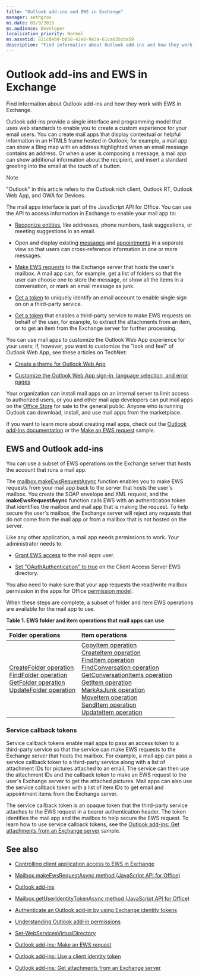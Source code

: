 ```yaml
---
title: "Outlook add-ins and EWS in Exchange"
manager: sethgros
ms.date: 03/9/2015
ms.audience: Developer
localization_priority: Normal
ms.assetid: 821c8eb9-bb58-42e8-9a3a-61ca635cba59
description: "Find information about Outlook add-ins and how they work with EWS in Exchange."
---
```


# Outlook add-ins and EWS in Exchange

Find information about Outlook add-ins and how they work with EWS in Exchange.

Outlook add-ins provide a single interface and programming model that uses web standards to enable you to create a custom experience for your email users. You can create mail apps that display contextual or helpful information in an HTML5 frame hosted in Outlook; for example, a mail app can show a Bing map with an address highlighted when an email message contains an address. Or when a user is composing a message, a mail app can show additional information about the recipient, and insert a standard greeting into the email at the touch of a button.

> [!NOTE]
> "Outlook" in this article refers to the Outlook rich client, Outlook RT, Outlook Web App, and OWA for Devices.

The mail apps interface is part of the JavaScript API for Office. You can use the API to access information in Exchange to enable your mail app to:

- [Recognize entities](http://msdn.microsoft.com/library/a6b0904b-afe9-4882-9136-3d8cfd57fcf8%28Office.15%29.aspx), like addresses, phone numbers, task suggestions, or meeting suggestions in an email.

- Open and display existing [messages](http://msdn.microsoft.com/library/d0bca550-70c3-457c-85f8-e19b39e3b892%28Office.15%29.aspx) and [appointments](http://msdn.microsoft.com/library/6cfbc29d-8581-474e-9a8b-510471e4bf8b%28Office.15%29.aspx) in a separate view so that users can cross-reference information in one or more messages.

- [Make EWS requests](http://msdn.microsoft.com/library/2ec380e0-4a67-4146-92a6-6a39f65dc6f2%28Office.15%29.aspx) to the Exchange server that hosts the user's mailbox. A mail app can, for example, get a list of folders so that the user can choose one to store the message, or show all the items in a conversation, or mark an email message as junk.

- [Get a token](http://msdn.microsoft.com/library/c658518b-6867-41a0-99cf-810303e4c539%28Office.15%29.aspx) to uniquely identify an email account to enable single sign on on a third-party service.

- [Get a token](http://msdn.microsoft.com/library/c658518b-6867-41a0-99cf-810303e4c539%28Office.15%29.aspx) that enables a third-party service to make EWS requests on behalf of the user, for example, to extract the attachments from an item, or to get an item from the Exchange server for further processing.

You can use mail apps to customize the Outlook Web App experience for your users; if, however, you want to customize the "look and feel" of Outlook Web App, see these articles on TechNet:

- [Create a theme for Outlook Web App](http://technet.microsoft.com/en-us/library/bb201700%28v=exchg.150%29.aspx)

- [Customize the Outlook Web App sign-in, language selection, and error pages](http://technet.microsoft.com/en-us/library/ee633483%28v=exchg.150%29.aspx)

Your organization can install mail apps on an internal server to limit access to authorized users, or you and other mail app developers can put mail apps on the [Office Store](http://office.microsoft.com/store/) for sale to the general public. Anyone who is running Outlook can download, install, and use mail apps from the marketplace.

If you want to learn more about creating mail apps, check out the [Outlook add-ins documentation](/outlook/add-ins) or the [Make an EWS request](http://code.msdn.microsoft.com/exchange/Mail-apps-for-Outlook-Make-770b2528) sample.

## EWS and Outlook add-ins

You can use a subset of EWS operations on the Exchange server that hosts the account that runs a mail app.

The [mailbox.makeEwsRequestAsync](http://msdn.microsoft.com/library/2ec380e0-4a67-4146-92a6-6a39f65dc6f2%28Office.15%29.aspx) function enables you to make EWS requests from your mail app back to the server that hosts the user's mailbox. You create the SOAP envelope and XML request, and the **makeEwsRequestAsync** function calls EWS with an authentication token that identifies the mailbox and mail app that is making the request. To help secure the user's mailbox, the Exchange server will reject any requests that do not come from the mail app or from a mailbox that is not hosted on the server.

Like any other application, a mail app needs permissions to work. Your administrator needs to:

- [Grant EWS access](controlling-client-application-access-to-ews-in-exchange.md) to the mail apps user.

- [Set "OAuthAuthentication" to true](http://technet.microsoft.com/en-us/library/aa997233%28v=exchg.150%29.aspx) on the Client Access Server EWS directory.

You also need to make sure that your app requests the read/write mailbox permission in the apps for Office [permission model](how-to-set-folder-permissions-for-another-user-by-using-ews-in-exchange.md).

When these steps are complete, a subset of folder and item EWS operations are available for the mail app to use.

**Table 1. EWS folder and item operations that mail apps can use**

|**Folder operations**|**Item operations**|
|:-----|:-----|
|[CreateFolder operation](http://msdn.microsoft.com/library/6f6c334c-b190-4e55-8f0a-38f2a018d1b3%28Office.15%29.aspx) <br/> [FindFolder operation](http://msdn.microsoft.com/library/7a9855aa-06cc-45ba-ad2a-645c15b7d031%28Office.15%29.aspx) <br/> [GetFolder operation](http://msdn.microsoft.com/library/355bcf93-dc71-4493-b177-622afac5fdb9%28Office.15%29.aspx) <br/> [UpdateFolder operation](http://msdn.microsoft.com/library/3494c996-b834-4813-b1ca-d99642d8b4e7%28Office.15%29.aspx) <br/> |[CopyItem operation](http://msdn.microsoft.com/library/bcc68f9e-d511-4c29-bba6-ed535524624a%28Office.15%29.aspx) <br/> [CreateItem operation](http://msdn.microsoft.com/library/78a52120-f1d0-4ed7-8748-436e554f75b6%28Office.15%29.aspx) <br/> [FindItem operation](http://msdn.microsoft.com/library/ebad6aae-16e7-44de-ae63-a95b24539729%28Office.15%29.aspx) <br/> [FindConversation operation](http://msdn.microsoft.com/library/2384908a-c203-45b6-98aa-efd6a4c23aac%28Office.15%29.aspx) <br/> [GetConversationItems operation](http://msdn.microsoft.com/library/8ae00a99-b37b-4194-829c-fe300db6ab99%28Office.15%29.aspx) <br/> [GetItem operation](http://msdn.microsoft.com/library/e3590b8b-c2a7-4dad-a014-6360197b68e4%28Office.15%29.aspx) <br/> [MarkAsJunk operation](http://msdn.microsoft.com/library/1f71f04d-56a9-4fee-a4e7-d1034438329e%28Office.15%29.aspx) <br/> [MoveItem operation](http://msdn.microsoft.com/library/dcf40fa7-7796-4a5c-bf5b-7a509a18d208%28Office.15%29.aspx) <br/> [SendItem operation](http://msdn.microsoft.com/library/337b89ef-e1b7-45ed-92f3-8abe4200e4c7%28Office.15%29.aspx) <br/> [UpdateItem operation](http://msdn.microsoft.com/library/5d027523-e0bc-4da2-b60b-0cb9fc1fdfe4%28Office.15%29.aspx) <br/> |

### Service callback tokens

Service callback tokens enable mail apps to pass an access token to a third-party service so that the service can make EWS requests to the Exchange server that hosts the mailbox. For example, a mail app can pass a service callback token to a third-party service along with a list of attachment IDs for pictures attached to an email. The service can then use the attachment IDs and the callback token to make an EWS request to the user's Exchange server to get the attached pictures. Mail apps can also use the service callback token with a list of item IDs to get email and appointment items from the Exchange server.

The service callback token is an opaque token that the third-party service attaches to the EWS request in a bearer authentication header. The token identifies the mail app and the mailbox to help secure the EWS request. To learn how to use service callback tokens, see the [Outlook add-ins: Get attachments from an Exchange server](http://code.msdn.microsoft.com/exchange/Mail-apps-for-Office-Get-38babdc9) sample.

## See also


- [Controlling client application access to EWS in Exchange](controlling-client-application-access-to-ews-in-exchange.md)

- [Mailbox.makeEwsRequestAsync method (JavaScript API for Office)](http://msdn.microsoft.com/library/2ec380e0-4a67-4146-92a6-6a39f65dc6f2%28Office.15%29.aspx)

- [Outlook add-ins](https://docs.microsoft.com/outlook/add-ins)

- [Mailbox.getUserIdentityTokenAsync method (JavaScript API for Office)](http://msdn.microsoft.com/library/c658518b-6867-41a0-99cf-810303e4c539%28Office.15%29.aspx)

- [Authenticate an Outlook add-in by using Exchange identity tokens](http://msdn.microsoft.com/library/c0520a1e-d9ba-495a-a99f-6816d7d2a23e%28Office.15%29.aspx)

- [Understanding Outlook add-in permissions](https://docs.microsoft.com/en-us/outlook/add-ins/understanding-outlook-add-in-permissions)

- [Set-WebServicesVirtualDirectory](http://technet.microsoft.com/en-us/library/aa997233%28v=exchg.150%29.aspx)

- [Outlook add-ins: Make an EWS request](http://code.msdn.microsoft.com/office/Mail-apps-for-Outlook-Make-770b2528)

- [Outlook add-ins: Use a client identity token](http://code.msdn.microsoft.com/Mail-apps-for-Outlook-Use-b20a66b6)

- [Outlook add-ins: Get attachments from an Exchange server](http://code.msdn.microsoft.com/office/Mail-apps-for-Office-Get-38babdc9)
